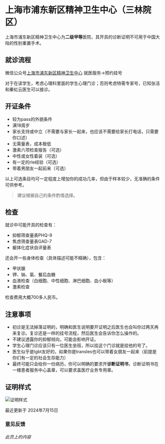 # 上海市浦东新区精神卫生中心（三林院区）

上海市浦东新区精神卫生中心为**二级甲等**医院，其开具的诊断证明不可用于中国大陆的性别重置手术。

## 就诊流程

微信公众号[上海市浦东新区精神卫生中心](https://open.weixin.qq.com/qr/code?username=gh_40b1f8a9ba89 "微信号：gh_40b1f8a9ba89") 就医服务->预约挂号

对于在读学生，考虑心理科里面的学生心理门诊；否则考虑特需专家号，已知张洁和秦虹云医生可以接诊。

## 开证条件

-   较为pass的外貌条件
-   满18周岁
-   家长支持或中立（不需要与家长一起来，也应该不需要给家长打电话，只需要你口述）
-   无需量表，成本极低
-   激素六项检查报告（可选）
-   中性或女性着装（可选）
-   有一定的rle经验（可选）
-   带着男朋友一起前来（可选）

以上可选条目均可一定程度上增加你的成功几率，但由于样本较少，无准确的条件可供参考。

> 建议根据自己的条件酌情选择。

## 检查

就诊中可能开具的检查有：

-   抑郁筛查量表PHQ-9
-   焦虑筛查量表GAD-7
-   躯体化症状自评量表

还会开一些身体检查（具体描述可能不精确），包含：

-   甲状腺
-   钾、钠、氯、餐后血糖
-   血液检查（白细胞、中性细胞、淋巴细胞、血小板等）
-   激素检查

检查费用大概700多人民币。

## 注意事项

-   初诊是无法掉落证明的，明确和医生说明要开证明之后医生也会叫你过两天再来复诊。复诊还是一样的挂号流程，然后医生会告诉你怎么操作的。
-   不建议透露你的抑郁倾向，可能会影响开证。
-   学生心理门诊应该只有一位医生坐班，所以挂这个门诊就是挂他的号了。
-   医生似乎是lgbt友好的，如果你是transles也可以带着女朋友一起来（前提是你们有一定的社会生存能力）
-   最终可能只会给你一份病历，你可以明确的要求开**诊断证明书**，诊断证明书在一楼患者服务中心盖章，可以要求盖医疗业务专用章。

## 证明样式

![证明样式](proof.png)

最近更新于 2024年7月15日

### 意见反馈

###### 此页上的内容